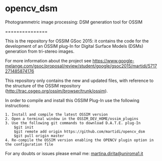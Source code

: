 opencv_dsm
==========

Photogrammetric image processing: DSM generation tool for OSSIM

===============

This is the repository for OSSIM GSoc 2015: it contains the code for the development of an OSSIM plug-In for Digital Surface Models (DSMs) generation from tri-stereo images.

For more information about the project see
https://www.google-melange.com/gsoc/proposal/review/student/google/gsoc2015/martidi/5717271485874176

This repository only contains the new and updated files, with reference to the structure of the OSSIM repository (http://trac.osgeo.org/ossim/browser/trunk/ossim).

In order to compile and install this OSSIM Plug-In use the following instructions:

	1. Install and compile the latest OSSIM version 
	2. Open a terminal window in the OSSIM_DEV_HOME/ossim_plugins
	3. Use the following git commands to download D.A.T.E. plug-In
		$git init 
		$git remote add origin https://github.com/martidi/opencv_dsm
		$git pull origin master
	4. Re-compile the OSSIM version enabling the OPENCV plugin option in the configuration file
	
For any doubts or issues please email me: martina.dirita@uniroma1.it
